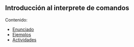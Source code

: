 ## Introducción al interprete de comandos

Contenido:

* [Enunciado](./enunciado)
* [Ejemplos](.)
* [Actividades](./scripts/)
